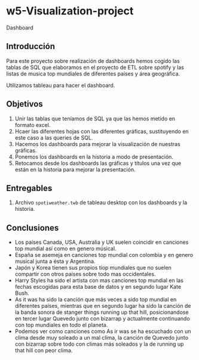 
# w5-Visualization-project
Dashboard


## Introducción

Para este proyecto sobre realización de dashboards hemos cogido las tablas de SQL que elaboramos en el proyecto de ETL sobre spotify y las listas de musica top mundiales de diferentes países y área geográfica.

Utilizamos tableau para hacer el dashboard.



## Objetivos

1. Unir las tablas que teníamos de SQL ya que las hemos metido en formato excel.
2. Hcaer las diferentes hojas con las diferentes gráficas, sustituyendo en este caso a las queries de SQL.
3. Hacemos los dashboards para mejorar la visualización de nuestras gráficas.
4. Ponemos los dashboards en la historia a modo de presentación.
5. Retocamos desde los dashboards las gráficas y títulos una vez que están en la historia para mejorar la presentación.


## Entregables

1. Archivo `spotiweather.twb` de tableau desktop con los dashboards y la historia. 



## Conclusiones

- Los países Canada, USA, Australia y UK suelen coincidir en canciones top mundial así como en genero músical.
- España se asemeja en canciones top mundial con colombia y en genero musical junta a ésta y Argentina.
- Japón y Korea tienen sus propios tiop mundiales que no suelen compartir con otros países sobre todo mas occidentales.
- Harry Styles ha sido el artista con mas canciones top mundial en las fechas escogidas para esta base de datos y en segundo lugar Kate Bush.
- As it was ha sido la canción que más veces a sido top mundial en diferentes países, mientras que en segundo lugar ha sido la canción de la banda sonora de stanger things running up that hill, posicionandose en tercer lugar Quevedo junto con bizarrap y actualmente continuando con top mundiales en todo el planeta. 
- Podemos ver como canciones como As ir was se ha escuchado con un clima desde muy soleado a un mal clima, la canción de Quevedo junto con bizarrap sobre todo con climas más soleados y la de running up that hill con peor clima. 

